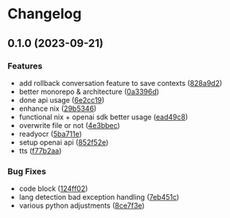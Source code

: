 # Changelog

## 0.1.0 (2023-09-21)


### Features

* add rollback conversation feature to save contexts ([828a9d2](https://github.com/loic-roux-404/ai-creative-toolbox/commit/828a9d2b9d06b2a75a86fbe8f690b9bbc117df80))
* better monorepo & architecture ([0a3396d](https://github.com/loic-roux-404/ai-creative-toolbox/commit/0a3396dbe94fde98a3ec9c8278295fb8473926a5))
* done api usage ([6e2cc19](https://github.com/loic-roux-404/ai-creative-toolbox/commit/6e2cc19b11600319dad52f9771d3761ee40d0a67))
* enhance nix ([29b5346](https://github.com/loic-roux-404/ai-creative-toolbox/commit/29b53467816e9f0cd7adce0e1ff84edce31378d5))
* functional nix + openai sdk better usage ([ead49c8](https://github.com/loic-roux-404/ai-creative-toolbox/commit/ead49c8d32aa11e10da31ea478a7b3d29726a7b2))
* overwrite file or not ([4e3bbec](https://github.com/loic-roux-404/ai-creative-toolbox/commit/4e3bbeca684c5199732830db6977d42f989bd900))
* readyocr ([5ba711e](https://github.com/loic-roux-404/ai-creative-toolbox/commit/5ba711e33f722f1a750f03b60d468b9ba3a0af9a))
* setup openai api ([852f52e](https://github.com/loic-roux-404/ai-creative-toolbox/commit/852f52e63727c294ec077b2224e2e0a2f4942583))
* tts ([f77b2aa](https://github.com/loic-roux-404/ai-creative-toolbox/commit/f77b2aa3319c091437c742aea5b2bdfcdc26ec99))


### Bug Fixes

* code block ([124ff02](https://github.com/loic-roux-404/ai-creative-toolbox/commit/124ff02b4f8dfedb2243e17e7ad1126aac223777))
* lang detection bad exception handling ([7eb451c](https://github.com/loic-roux-404/ai-creative-toolbox/commit/7eb451cbf2054d54b8e852703d51e481ab96dd4f))
* various python adjustments ([8ce7f3e](https://github.com/loic-roux-404/ai-creative-toolbox/commit/8ce7f3e7b30f590a96cc0f1baff489f760cea0f1))
